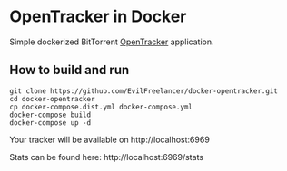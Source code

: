 # OpenTracker in Docker

Simple dockerized BitTorrent [OpenTracker](https://erdgeist.org/arts/software/opentracker/) application.

## How to build and run

```shell
git clone https://github.com/EvilFreelancer/docker-opentracker.git
cd docker-opentracker
cp docker-compose.dist.yml docker-compose.yml 
docker-compose build
docker-compose up -d
```

Your tracker will be available on http://localhost:6969

Stats can be found here: http://localhost:6969/stats

